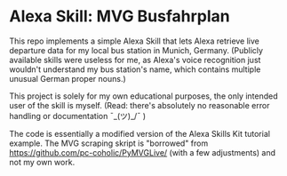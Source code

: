 # Alexa Skill: MVG Busfahrplan

This repo implements a simple Alexa Skill that lets Alexa retrieve live departure data for my local bus station in Munich, Germany.
(Publicly available skills were useless for me, as Alexa's voice recognition just wouldn't understand my bus station's name, which contains multiple unusual German proper nouns.)


This project is solely for my own educational purposes, the only intended user of the skill is myself. (Read: there's absolutely no reasonable error handling or documentation ¯\_(ツ)_/¯ )

The code is essentially a modified version of the Alexa Skills Kit tutorial example. The MVG scraping skript is "borrowed" from https://github.com/pc-coholic/PyMVGLive/ (with a few adjustments) and not my own work.
